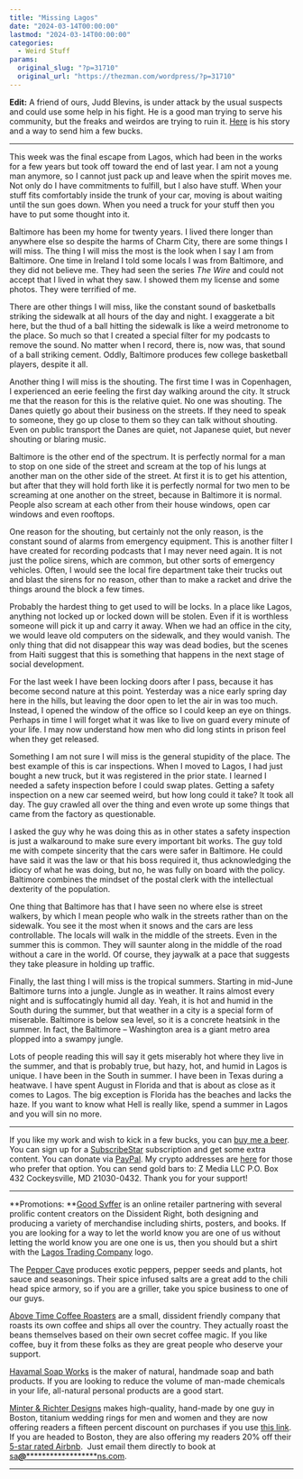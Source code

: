 ```yaml
---
title: "Missing Lagos"
date: "2024-03-14T00:00:00"
lastmod: "2024-03-14T00:00:00"
categories:
  - Weird Stuff
params:
  original_slug: "?p=31710"
  original_url: "https://thezman.com/wordpress/?p=31710"
---
```


**Edit:** A friend of ours, Judd Blevins, is under attack by the usual
suspects and could use some help in his fight. He is a good man trying
to serve his community, but the freaks and weirdos are trying to ruin
it. <a href="https://127190.campaignpartner.net/" rel="noopener"
target="_blank">Here</a> is his story and a way to send him a few bucks.

------------------------------------------------------------------------

This week was the final escape from Lagos, which had been in the works
for a few years but took off toward the end of last year. I am not a
young man anymore, so I cannot just pack up and leave when the spirit
moves me. Not only do I have commitments to fulfill, but I also have
stuff. When your stuff fits comfortably inside the trunk of your car,
moving is about waiting until the sun goes down. When you need a truck
for your stuff then you have to put some thought into it.

Baltimore has been my home for twenty years. I lived there longer than
anywhere else so despite the harms of Charm City, there are some things
I will miss. The thing I will miss the most is the look when I say I am
from Baltimore. One time in Ireland I told some locals I was from
Baltimore, and they did not believe me. They had seen the series *The
Wire* and could not accept that I lived in what they saw. I showed them
my license and some photos. They were terrified of me.

There are other things I will miss, like the constant sound of
basketballs striking the sidewalk at all hours of the day and night. I
exaggerate a bit here, but the thud of a ball hitting the sidewalk is
like a weird metronome to the place. So much so that I created a special
filter for my podcasts to remove the sound. No matter when I record,
there is, now was, that sound of a ball striking cement. Oddly,
Baltimore produces few college basketball players, despite it all.

Another thing I will miss is the shouting. The first time I was in
Copenhagen, I experienced an eerie feeling the first day walking around
the city. It struck me that the reason for this is the relative quiet.
No one was shouting. The Danes quietly go about their business on the
streets. If they need to speak to someone, they go up close to them so
they can talk without shouting. Even on public transport the Danes are
quiet, not Japanese quiet, but never shouting or blaring music.

Baltimore is the other end of the spectrum. It is perfectly normal for a
man to stop on one side of the street and scream at the top of his lungs
at another man on the other side of the street. At first it is to get
his attention, but after that they will hold forth like it is perfectly
normal for two men to be screaming at one another on the street, because
in Baltimore it is normal. People also scream at each other from their
house windows, open car windows and even rooftops.

One reason for the shouting, but certainly not the only reason, is the
constant sound of alarms from emergency equipment. This is another
filter I have created for recording podcasts that I may never need
again. It is not just the police sirens, which are common, but other
sorts of emergency vehicles. Often, I would see the local fire
department take their trucks out and blast the sirens for no reason,
other than to make a racket and drive the things around the block a few
times.

Probably the hardest thing to get used to will be locks. In a place like
Lagos, anything not locked up or locked down will be stolen. Even if it
is worthless someone will pick it up and carry it away. When we had an
office in the city, we would leave old computers on the sidewalk, and
they would vanish. The only thing that did not disappear this way was
dead bodies, but the scenes from Haiti suggest that this is something
that happens in the next stage of social development.

For the last week I have been locking doors after I pass, because it has
become second nature at this point. Yesterday was a nice early spring
day here in the hills, but leaving the door open to let the air in was
too much. Instead, I opened the window of the office so I could keep an
eye on things. Perhaps in time I will forget what it was like to live on
guard every minute of your life. I may now understand how men who did
long stints in prison feel when they get released.

Something I am not sure I will miss is the general stupidity of the
place. The best example of this is car inspections. When I moved to
Lagos, I had just bought a new truck, but it was registered in the prior
state. I learned I needed a safety inspection before I could swap
plates. Getting a safety inspection on a new car seemed weird, but how
long could it take? It took all day. The guy crawled all over the thing
and even wrote up some things that came from the factory as
questionable.

I asked the guy why he was doing this as in other states a safety
inspection is just a walkaround to make sure every important bit works.
The guy told me with compete sincerity that the cars were safer in
Baltimore. He could have said it was the law or that his boss required
it, thus acknowledging the idiocy of what he was doing, but no, he was
fully on board with the policy. Baltimore combines the mindset of the
postal clerk with the intellectual dexterity of the population.

One thing that Baltimore has that I have seen no where else is street
walkers, by which I mean people who walk in the streets rather than on
the sidewalk. You see it the most when it snows and the cars are less
controllable. The locals will walk in the middle of the streets. Even in
the summer this is common. They will saunter along in the middle of the
road without a care in the world. Of course, they jaywalk at a pace that
suggests they take pleasure in holding up traffic.

Finally, the last thing I will miss is the tropical summers. Starting in
mid-June Baltimore turns into a jungle. Jungle as in weather. It rains
almost every night and is suffocatingly humid all day. Yeah, it is hot
and humid in the South during the summer, but that weather in a city is
a special form of miserable. Baltimore is below sea level, so it is a
concrete heatsink in the summer. In fact, the Baltimore – Washington
area is a giant metro area plopped into a swampy jungle.

Lots of people reading this will say it gets miserably hot where they
live in the summer, and that is probably true, but hazy, hot, and humid
in Lagos is unique. I have been in the South in summer. I have been in
Texas during a heatwave. I have spent August in Florida and that is
about as close as it comes to Lagos. The big exception is Florida has
the beaches and lacks the haze. If you want to know what Hell is really
like, spend a summer in Lagos and you will sin no more.

------------------------------------------------------------------------

If you like my work and wish to kick in a few bucks, you can
<a href="https://www.buymeacoffee.com/mujolulu" rel="noopener"
target="_blank">buy me a beer</a>. You can sign up for a
<a href="https://www.subscribestar.com/the-z-blog" rel="noopener"
target="_blank">SubscribeStar</a> subscription and get some extra
content. You can donate via <a
href="https://www.paypal.com/donate/?cmd=_s-xclick&amp;hosted_button_id=UDAS2Q8JYA6CN&amp;source=url"
rel="noopener" target="_blank">PayPal</a>. My crypto addresses are
<a href="https://thezman.com/wordpress/?page_id=22713" rel="noopener"
target="_blank">here</a> for those who prefer that option. You can send
gold bars to: Z Media LLC P.O. Box 432 Cockeysville, MD 21030-0432.
Thank you for your support!

------------------------------------------------------------------------

**Promotions: **<a href="https://goodsvffer.com/" rel="noopener" target="_blank">Good
Svffer</a> is an online retailer partnering with several prolific
content creators on the Dissident Right, both designing and producing a
variety of merchandise including shirts, posters, and books. If you are
looking for a way to let the world know you are one of us without
letting the world know you are one one is us, then you should but a
shirt with the
<a href="https://goodsvffer.com/products/lagos-trading-company"
rel="noopener" target="_blank">Lagos Trading Company</a> logo.

The <a href="https://peppercave.com/shop/ols/products" rel="noopener"
target="_blank">Pepper Cave</a> produces exotic peppers, pepper seeds
and plants, hot sauce and seasonings. Their spice infused salts are a
great add to the chili head spice armory, so if you are a griller, take
you spice business to one of our guys.

<a href="https://abovetimecoffee.com/" rel="noopener"
target="_blank">Above Time Coffee Roasters</a> are a small, dissident
friendly company that roasts its own coffee and ships all over the
country. They actually roast the beans themselves based on their own
secret coffee magic. If you like coffee, buy it from these folks as they
are great people who deserve your support.

<a href="https://havamalsoapworks.com/" rel="noopener"
target="_blank">Havamal Soap Works</a> is the maker of natural, handmade
soap and bath products. If you are looking to reduce the volume of
man-made chemicals in your life, all-natural personal products are a
good start.

<a href="https://www.minterandrichterdesigns.com/"
rel="noreferrer nofollow noopener" target="_blank">Minter &amp; Richter
Designs</a> makes high-quality, hand-made by one guy in Boston, titanium
wedding rings for men and women and they are now offering readers a
fifteen percent discount on purchases if you use
<a href="https://www.minterandrichterdesigns.com/discount/ZMAN"
rel="noreferrer nofollow noopener" target="_blank">this link</a>.
<span class="highlight"><span class="colour"><span class="font"><span class="size">If
you are headed to Boston, they are also offering my readers 20% off
their <a
href="https://www.airbnb.com/users/7988017/listings?user_id=7988017&amp;s=3"
rel="noopener noreferrer" target="_blank">5-star rated Airbnb</a>.  Just
email them directly to book at
<a href="mailto:sa***@*********************ns.com"
data-original-string="Nn4wWZbGfTUg85LpIY+k4w==cb72w1rz9OZFep+XasD6eFDRgAboB0D68SkRuystMdBZI2Lj0xvMud2jLntvPKkxGQb"><span
class="apbct-email-encoder"
data-original-string="PMW/in/kGcL4S91S1QOnNg==cb734RNyP5wG13D9HIDXOSfnQVDFDQLcru/K0MDWpBrjb/+FBoKD+yAOqUBpLi8mfxE"
title="This contact has been encoded by Anti-Spam by CleanTalk. Click to decode. To finish the decoding make sure that JavaScript is enabled in your browser.">sa<span
class="apbct-blur">***</span>@<span
class="apbct-blur">*********************</span>ns.com</span></a>.</span></span></span></span>

------------------------------------------------------------------------
